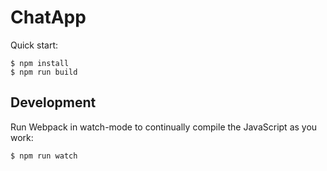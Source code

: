 # ChatApp

Quick start:

```
$ npm install
$ npm run build
````

## Development

Run Webpack in watch-mode to continually compile the JavaScript as you work:

```
$ npm run watch
```
